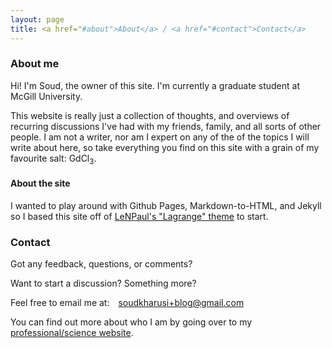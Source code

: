 ```yaml
---
layout: page
title: <a href="#about">About</a> / <a href="#contact">Contact</a>
---
```


<h3 id="about">About me</h3>

Hi! I'm Soud, the owner of this site. I'm currently a graduate student at McGill University.

This website is really just a collection of thoughts, and overviews of recurring discussions I've had with my friends, family, and all sorts of other people. I am not a writer, nor am I expert on any of the of the topics I will write about here, so take everything you find on this site with a grain of my favourite salt: GdCl<sub>3</sub>.

#### About the site
I wanted to play around with Github Pages, Markdown-to-HTML, and Jekyll so I based this site off of <a href="https://github.com/LeNPaul/Lagrange" target="_blank">LeNPaul's "Lagrange" theme</a> to start. 


<h3 id="contact">Contact</h3>

Got any feedback, questions, or comments?

Want to start a discussion? Something more?

Feel free to email me at:&emsp;<a href="mailto:soudkharusi+blog@gmail.com">soudkharusi+blog@gmail.com</a>

You can find out more about who I am by going over to my <a href="https://www.physics.mcgill.ca/~soudal" target="_blank">professional/science website</a>.

